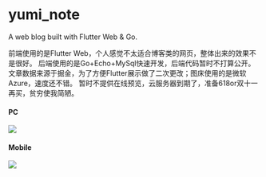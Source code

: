 # yumi_note

A web blog built with Flutter Web & Go.

前端使用的是Flutter Web，个人感觉不太适合博客类的网页，整体出来的效果不是很好。
后端使用的是Go+Echo+MySql快速开发，后端代码暂时不打算公开。
文章数据来源于掘金，为了方便Flutter展示做了二次更改；图床使用的是微软Azure，速度还不错。
暂时不提供在线预览，云服务器到期了，准备618or双十一再买，贫穷使我简陋。

#### PC 

![ ](https://dev.azure.com/yumi0629/6a8c2de3-9dc1-4351-971b-12681e1a1dd7/_apis/git/repositories/f9f2b942-2e17-4102-87a7-a6611b313d49/items?path=%2Fyumi_note%2Fpre_images%2Fflutter_web_blog.png&versionDescriptor%5BversionOptions%5D=0&versionDescriptor%5BversionType%5D=0&versionDescriptor%5Bversion%5D)

#### Mobile

![ ](https://dev.azure.com/yumi0629/6a8c2de3-9dc1-4351-971b-12681e1a1dd7/_apis/git/repositories/f9f2b942-2e17-4102-87a7-a6611b313d49/items?path=%2Fyumi_note%2Fpre_images%2F3511587537546_.pic_hd.jpg&versionDescriptor%5BversionOptions%5D=0&versionDescriptor%5BversionType%5D=0&versionDescriptor%5Bversion%5D)
